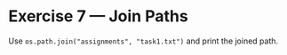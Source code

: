 # Exercise 7 — Join Paths

Use `os.path.join("assignments", "task1.txt")` and print the joined path.